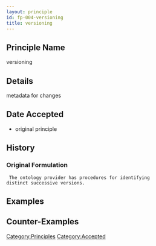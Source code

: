 ```yaml
---
layout: principle
id: fp-004-versioning
title: versioning
---
```


Principle Name
--------------

versioning

Details
-------

metadata for changes

Date Accepted
-------------

-   original principle

History
-------

### Original Formulation

```
 The ontology provider has procedures for identifying
distinct successive versions. 
```

Examples
--------

Counter-Examples
----------------

<Category:Principles> <Category:Accepted>
